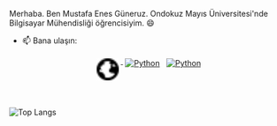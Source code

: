 Merhaba. Ben Mustafa Enes Güneruz. Ondokuz Mayıs Üniversitesi'nde Bilgisayar Mühendisliği öğrencisiyim. 😄


- 📫 Bana ulaşın:


<p align="center">
 <a href="https://medium.com/@enes.guneruz" target="_blank" rel="noopener noreferrer"> <img src="https://raw.githubusercontent.com/iconic/open-iconic/master/svg/globe.svg" alt="Python" height="40" style="vertical-align:top; margin:4px"> </a>
 <a href="https://www.linkedin.com/in/mustafa-enes-g%C3%BCneruz-28680b1a8/" target="_blank" rel="noopener noreferrer"> <img src="https://cdn.jsdelivr.net/npm/simple-icons@v3/icons/linkedin.svg" alt="Python" height="40" style="vertical-align:top; margin:4px"></a>
 <a href="mailto:mustafaguneruz19@gmail.com"> <img src="https://cdn.jsdelivr.net/npm/simple-icons@v3/icons/gmail.svg" alt="Python" height="40" style="vertical-align:top; margin:4px"></a>
</p>

<br />


![Top Langs](https://github-readme-stats.vercel.app/api/top-langs/?username=menesguneruz&theme=tokyonight)


